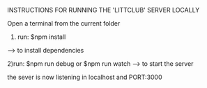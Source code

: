 INSTRUCTIONS FOR RUNNING THE 'LITTCLUB' SERVER LOCALLY 

Open a terminal from the current folder

1) run: $npm install 

--> to install dependencies

2)run: $npm run debug
        or
        $npm run watch
--> to start the server

the sever is now listening in localhost and PORT:3000
